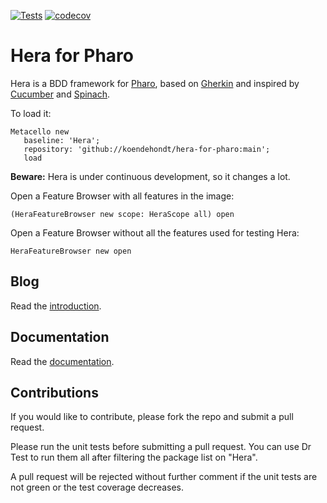 [![Tests](https://github.com/koendehondt/hera-for-pharo/actions/workflows/main.yml/badge.svg)](https://github.com/koendehondt/hera-for-pharo/actions/workflows/main.yml) [![codecov](https://codecov.io/gh/koendehondt/hera-for-pharo/graph/badge.svg?token=TJ1JGZUBTM)](https://codecov.io/gh/koendehondt/hera-for-pharo)

# Hera for Pharo

Hera is a BDD framework for [Pharo](https://www.pharo.org), based on [Gherkin](https://cucumber.io/docs/gherkin/) and inspired by [Cucumber](https://cucumber.io) and [Spinach](https://github.com/codegram/spinach).

To load it:

```smalltalk
Metacello new
   baseline: 'Hera';
   repository: 'github://koendehondt/hera-for-pharo:main';
   load
```

**Beware:** Hera is under continuous development, so it changes a lot.

Open a Feature Browser with all features in the image:
```smalltalk
(HeraFeatureBrowser new scope: HeraScope all) open
```

Open a Feature Browser without all the features used for testing Hera:
```smalltalk
HeraFeatureBrowser new open
```
## Blog

Read the [introduction](https://all-objects-all-the-time.st/#/blog/posts/13).

## Documentation

Read the [documentation](https://all-objects-all-the-time.st/#/projects/hera).

## Contributions

If you would like to contribute, please fork the repo and submit a pull request.

Please run the unit tests before submitting a pull request. You can use Dr Test to run them all after filtering the package list on "Hera".

A pull request will be rejected without further comment if the unit tests are not green or the test coverage decreases.
